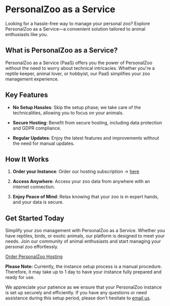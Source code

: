 # PersonalZoo as a Service

Looking for a hassle-free way to manage your personal zoo? Explore PersonalZoo as a Service—a convenient solution tailored to animal enthusiasts like you. 

## What is PersonalZoo as a Service?

PersonalZoo as a Service (PaaS) offers you the power of PersonalZoo without the need to worry about technical intricacies. Whether you're a reptile keeper, animal lover, or hobbyist, our PaaS simplifies your zoo management experience.

## Key Features

- **No Setup Hassles**: Skip the setup phase; we take care of the technicalities, allowing you to focus on your animals.

- **Secure Hosting**: Benefit from secure hosting, including data protection and GDPR compliance.

- **Regular Updates**: Enjoy the latest features and improvements without the need for manual updates.

## How It Works

1. **Order your Instance**: Order our hosting subscription -> [here](https://buy.stripe.com/8wMeVm3ic7mB3OE8ww)

2. **Access Anywhere**: Access your zoo data from anywhere with an internet connection.

3. **Enjoy Peace of Mind**: Relax knowing that your zoo is in expert hands, and your data is secure.

## Get Started Today

Simplify your zoo management with PersonalZoo as a Service. Whether you have reptiles, birds, or exotic animals, our platform is designed to meet your needs. Join our community of animal enthusiasts and start managing your personal zoo effortlessly.

[Order PersonalZoo Hosting](https://buy.stripe.com/8wMeVm3ic7mB3OE8ww)

**Please Note:** Currently, the instance setup process is a manual procedure. Therefore, it may take up to 1 day to have your instance fully prepared and ready for use.

We appreciate your patience as we ensure that your PersonalZoo instance is set up securely and efficiently. If you have any questions or need assistance during this setup period, please don't hesitate to [email us](mailto:support@personal-zoo.com).
